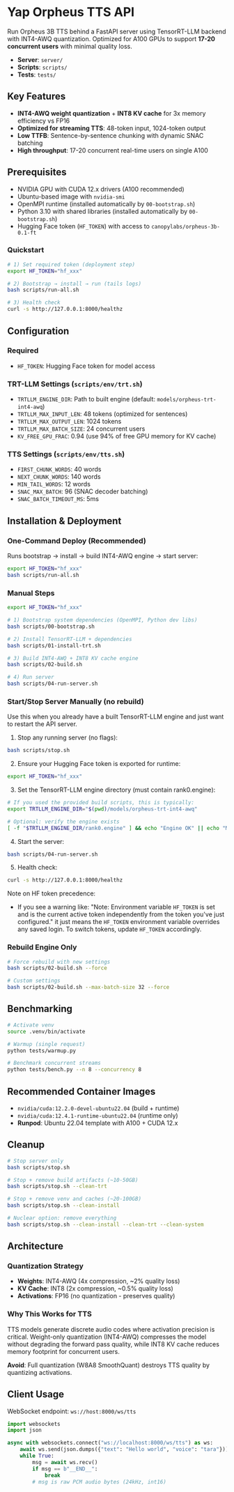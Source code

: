 # Yap Orpheus TTS API

Run Orpheus 3B TTS behind a FastAPI server using TensorRT-LLM backend with INT4-AWQ quantization. Optimized for A100 GPUs to support **17-20 concurrent users** with minimal quality loss.

- **Server**: `server/`
- **Scripts**: `scripts/`
- **Tests**: `tests/`

## Key Features

- **INT4-AWQ weight quantization** + **INT8 KV cache** for 3x memory efficiency vs FP16
- **Optimized for streaming TTS**: 48-token input, 1024-token output
- **Low TTFB**: Sentence-by-sentence chunking with dynamic SNAC batching
- **High throughput**: 17-20 concurrent real-time users on single A100

## Prerequisites

- NVIDIA GPU with CUDA 12.x drivers (A100 recommended)
- Ubuntu-based image with `nvidia-smi`
- OpenMPI runtime (installed automatically by `00-bootstrap.sh`)
- Python 3.10 with shared libraries (installed automatically by `00-bootstrap.sh`)
- Hugging Face token (`HF_TOKEN`) with access to `canopylabs/orpheus-3b-0.1-ft`

### Quickstart

```bash
# 1) Set required token (deployment step)
export HF_TOKEN="hf_xxx"

# 2) Bootstrap → install → run (tails logs)
bash scripts/run-all.sh

# 3) Health check
curl -s http://127.0.0.1:8000/healthz
```

## Configuration

### Required
- `HF_TOKEN`: Hugging Face token for model access

### TRT-LLM Settings (`scripts/env/trt.sh`)
- `TRTLLM_ENGINE_DIR`: Path to built engine (default: `models/orpheus-trt-int4-awq`)
- `TRTLLM_MAX_INPUT_LEN`: 48 tokens (optimized for sentences)
- `TRTLLM_MAX_OUTPUT_LEN`: 1024 tokens
- `TRTLLM_MAX_BATCH_SIZE`: 24 concurrent users
- `KV_FREE_GPU_FRAC`: 0.94 (use 94% of free GPU memory for KV cache)

### TTS Settings (`scripts/env/tts.sh`)
- `FIRST_CHUNK_WORDS`: 40 words
- `NEXT_CHUNK_WORDS`: 140 words
- `MIN_TAIL_WORDS`: 12 words
- `SNAC_MAX_BATCH`: 96 (SNAC decoder batching)
- `SNAC_BATCH_TIMEOUT_MS`: 5ms

## Installation & Deployment

### One-Command Deploy (Recommended)

Runs bootstrap → install → build INT4-AWQ engine → start server:

```bash
export HF_TOKEN="hf_xxx"
bash scripts/run-all.sh
```

### Manual Steps

```bash
export HF_TOKEN="hf_xxx"

# 1) Bootstrap system dependencies (OpenMPI, Python dev libs)
bash scripts/00-bootstrap.sh

# 2) Install TensorRT-LLM + dependencies
bash scripts/01-install-trt.sh

# 3) Build INT4-AWQ + INT8 KV cache engine
bash scripts/02-build.sh

# 4) Run server
bash scripts/04-run-server.sh
```

### Start/Stop Server Manually (no rebuild)

Use this when you already have a built TensorRT-LLM engine and just want to restart the API server.

1) Stop any running server (no flags):

```bash
bash scripts/stop.sh
```

2) Ensure your Hugging Face token is exported for runtime:

```bash
export HF_TOKEN="hf_xxx"
```

3) Set the TensorRT-LLM engine directory (must contain rank0.engine):

```bash
# If you used the provided build scripts, this is typically:
export TRTLLM_ENGINE_DIR="$(pwd)/models/orpheus-trt-int4-awq"

# Optional: verify the engine exists
[ -f "$TRTLLM_ENGINE_DIR/rank0.engine" ] && echo "Engine OK" || echo "Missing rank0.engine"
```

4) Start the server:

```bash
bash scripts/04-run-server.sh
```

5) Health check:

```bash
curl -s http://127.0.0.1:8000/healthz
```

Note on HF token precedence:
- If you see a warning like:
  "Note: Environment variable `HF_TOKEN` is set and is the current active token independently from the token you've just configured."
  it just means the `HF_TOKEN` environment variable overrides any saved login. To switch tokens, update `HF_TOKEN` accordingly.

### Rebuild Engine Only

```bash
# Force rebuild with new settings
bash scripts/02-build.sh --force

# Custom settings
bash scripts/02-build.sh --max-batch-size 32 --force
```

## Benchmarking

```bash
# Activate venv
source .venv/bin/activate

# Warmup (single request)
python tests/warmup.py

# Benchmark concurrent streams
python tests/bench.py --n 8 --concurrency 8
```

## Recommended Container Images

- `nvidia/cuda:12.2.0-devel-ubuntu22.04` (build + runtime)
- `nvidia/cuda:12.4.1-runtime-ubuntu22.04` (runtime only)
- **Runpod**: Ubuntu 22.04 template with A100 + CUDA 12.x

## Cleanup

```bash
# Stop server only
bash scripts/stop.sh

# Stop + remove build artifacts (~10-50GB)
bash scripts/stop.sh --clean-trt

# Stop + remove venv and caches (~20-100GB)
bash scripts/stop.sh --clean-install

# Nuclear option: remove everything
bash scripts/stop.sh --clean-install --clean-trt --clean-system
```

## Architecture

### Quantization Strategy
- **Weights**: INT4-AWQ (4x compression, ~2% quality loss)
- **KV Cache**: INT8 (2x compression, ~0.5% quality loss)
- **Activations**: FP16 (no quantization - preserves quality)

### Why This Works for TTS
TTS models generate discrete audio codes where activation precision is critical. Weight-only quantization (INT4-AWQ) compresses the model without degrading the forward pass quality, while INT8 KV cache reduces memory footprint for concurrent users.

**Avoid**: Full quantization (W8A8 SmoothQuant) destroys TTS quality by quantizing activations.

## Client Usage

WebSocket endpoint: `ws://host:8000/ws/tts`

```python
import websockets
import json

async with websockets.connect("ws://localhost:8000/ws/tts") as ws:
    await ws.send(json.dumps({"text": "Hello world", "voice": "tara"}))
    while True:
        msg = await ws.recv()
        if msg == b"__END__":
            break
        # msg is raw PCM audio bytes (24kHz, int16)
```
